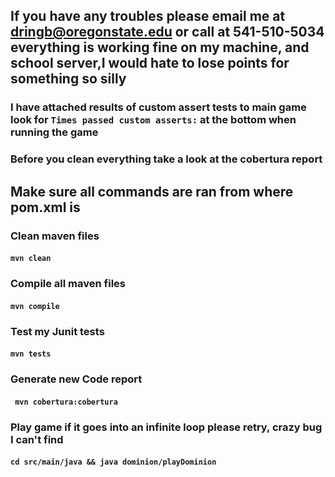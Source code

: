 ## If you have any troubles please email me at dringb@oregonstate.edu or call at 541-510-5034 everything is working fine on my machine, and school server,I would hate to lose points for something so silly

### I have attached results of custom assert tests to main game look for ```Times passed custom asserts:``` at the bottom when running the game
### Before you clean everything take a look at the cobertura report
## Make sure all commands are ran from where pom.xml is
### Clean maven files 
#### ```mvn clean```

### Compile all maven files 
#### ```mvn compile```

### Test my Junit tests 
#### ```mvn tests```

### Generate new Code report 
#### ``` mvn cobertura:cobertura```

### Play game if it goes into an infinite loop please retry, crazy bug I can't find
#### ```cd src/main/java && java dominion/playDominion```
